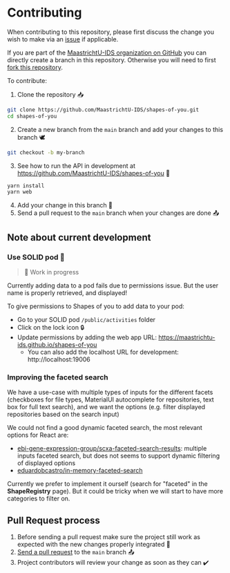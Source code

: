 # Contributing

When contributing to this repository, please first discuss the change you wish to make via an [issue](https://github.com/MaastrichtU-IDS/shapes-of-you/issues) if applicable.

If you are part of the [MaastrichtU-IDS organization on GitHub](https://github.com/MaastrichtU-IDS) you can directly create a branch in this repository. Otherwise you will need to first [fork this repository](https://github.com/MaastrichtU-IDS/shapes-of-you/fork).

To contribute:

1. Clone the repository 📥

```bash
git clone https://github.com/MaastrichtU-IDS/shapes-of-you.git
cd shapes-of-you
```

2. Create a new branch from the `main` branch and add your changes to this branch 🕊️

```bash
git checkout -b my-branch
```

3. See how to run the API in development at https://github.com/MaastrichtU-IDS/shapes-of-you 💠

```bash
yarn install
yarn web
```

4. Add your change in this branch 📝
5. Send a pull request to the `main` branch when your changes are done 📤

## Note about current development

### Use SOLID pod 👤

> 🚧 Work in progress

Currently adding data to a pod fails due to permissions issue. But the user name is properly retrieved, and displayed!

To give permissions to Shapes of you to add data to your pod: 

* Go to your SOLID pod `/public/activities` folder 
* Click on the lock icon 🔒 
* Update permissions by adding the web app URL: https://maastrichtu-ids.github.io/shapes-of-you
  * You can also add the localhost URL for development: http://localhost:19006

### Improving the faceted search

We have a use-case with multiple types of inputs for the different facets (checkboxes for file types, MaterialUI autocomplete for repositories, text box for full text search), and we want the options (e.g. filter displayed repositories based on the search input)

We could not find a good dynamic faceted search, the most relevant options for React are:

* [ebi-gene-expression-group/scxa-faceted-search-results](https://github.com/ebi-gene-expression-group/scxa-faceted-search-results): multiple inputs faceted search, but does not seems to support dynamic filtering of displayed options
* [eduardobcastro/in-memory-faceted-search](https://github.com/eduardobcastro/in-memory-faceted-search)

Currently we prefer to implement it ourself (search for "faceted" in the **ShapeRegistry** page). But it could be tricky when we will start to have more categories to filter on.

## Pull Request process

1. Before sending a pull request make sure the project still work as expected with the new changes properly integrated 📝
2. [Send a pull request](https://github.com/MaastrichtU-IDS/shapes-of-you/compare) to the `main` branch 📤
3. Project contributors will review your change as soon as they can ✔️

